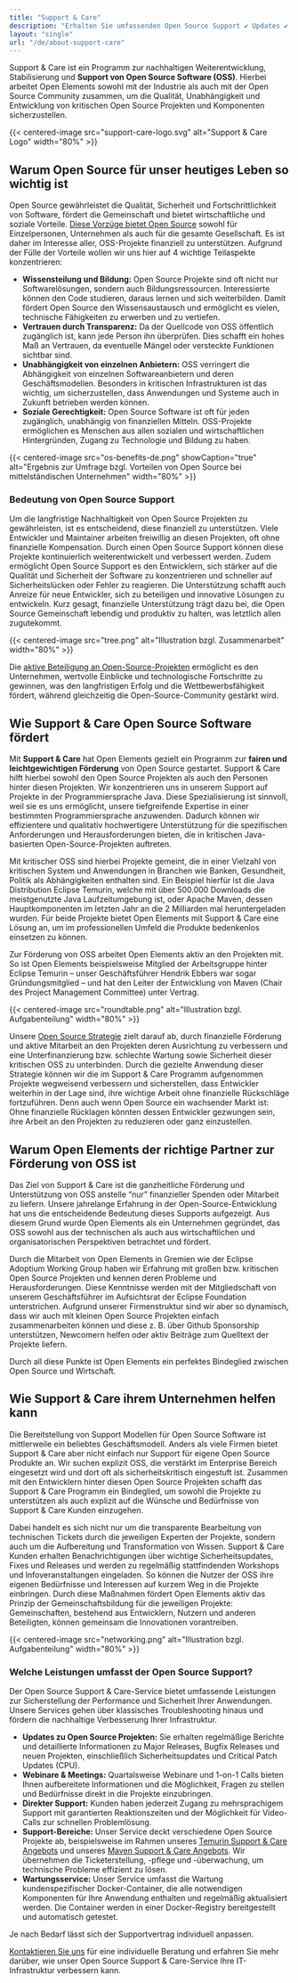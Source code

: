 ```yaml
---
title: "Support & Care"
description: "Erhalten Sie umfassenden Open Source Support ✔ Updates ✔ Webinare ✔ direkter Support ✔ Wartungsservice für eine sichere und effiziente Infrastruktur."
layout: "single"
url: "/de/about-support-care"
---
```


Support & Care ist ein Programm zur nachhaltigen Weiterentwicklung, Stabilisierung und **Support von Open Source Software (OSS)**.
Hierbei arbeitet Open Elements sowohl mit der Industrie als auch mit der Open Source Community zusammen, um die Qualität,
Unabhängigkeit und Entwicklung von kritischen Open Source Projekten und Komponenten sicherzustellen.

{{< centered-image src="support-care-logo.svg" alt="Support & Care Logo" width="80%" >}}

## Warum Open Source für unser heutiges Leben so wichtig ist

Open Source gewährleistet die Qualität, Sicherheit und Fortschrittlichkeit von Software, fördert die Gemeinschaft und
bietet wirtschaftliche und soziale Vorteile. [Diese Vorzüge bietet Open Source](https://opensource.com/resources/what-open-source)
sowohl für Einzelpersonen, Unternehmen als auch für die gesamte Gesellschaft.
Es ist daher im Interesse aller, OSS-Projekte finanziell zu unterstützen.
Aufgrund der Fülle der Vorteile wollen wir uns hier auf 4 wichtige Teilaspekte konzentrieren:


- **Wissensteilung und Bildung:** Open Source Projekte sind oft nicht nur Softwarelösungen, sondern auch Bildungsressourcen.
  Interessierte können den Code studieren, daraus lernen und sich weiterbilden.
  Damit fördert Open Source den Wissensaustausch und ermöglicht es vielen, technische Fähigkeiten zu erwerben und zu vertiefen.
- **Vertrauen durch Transparenz:** Da der Quellcode von OSS öffentlich zugänglich ist, kann jede Person ihn überprüfen.
  Dies schafft ein hohes Maß an Vertrauen, da eventuelle Mängel oder versteckte Funktionen sichtbar sind.
- **Unabhängigkeit von einzelnen Anbietern:** OSS verringert die Abhängigkeit von einzelnen Softwareanbietern und deren
  Geschäftsmodellen.
  Besonders in kritischen Infrastrukturen ist das wichtig, um sicherzustellen, dass Anwendungen und Systeme auch in
  Zukunft betrieben werden können.
- **Soziale Gerechtigkeit:** Open Source Software ist oft für jeden zugänglich, unabhängig von finanziellen Mitteln.
  OSS-Projekte ermöglichen es Menschen aus allen sozialen und wirtschaftlichen Hintergründen,
  Zugang zu Technologie und Bildung zu haben.

{{< centered-image src="os-benefits-de.png" showCaption="true" alt="Ergebnis zur Umfrage bzgl. Vorteilen von Open Source bei mittelständischen Unternehmen" width="80%" >}}

### Bedeutung von Open Source Support

Um die langfristige Nachhaltigkeit von Open Source Projekten zu gewährleisten, ist es entscheidend, diese finanziell
zu unterstützen.
Viele Entwickler und Maintainer arbeiten freiwillig an diesen Projekten, oft ohne finanzielle Kompensation.
Durch einen Open Source Support können diese Projekte kontinuierlich weiterentwickelt und verbessert werden.
Zudem ermöglicht Open Source Support es den Entwicklern, sich stärker auf die Qualität und Sicherheit der Software
zu konzentrieren und schneller auf Sicherheitslücken oder Fehler zu reagieren.
Die Unterstützung schafft auch Anreize für neue Entwickler, sich zu beteiligen und innovative Lösungen zu entwickeln.
Kurz gesagt, finanzielle Unterstützung trägt dazu bei, die Open Source Gemeinschaft lebendig und produktiv zu halten,
was letztlich allen zugutekommt.

{{< centered-image src="tree.png" alt="Illustration bzgl. Zusammenarbeit" width="80%" >}}

Die [aktive Beteiligung an Open-Source-Projekten](https://hbswk.hbs.edu/item/the-hidden-benefit-of-giving-back-to-open-source-software)
ermöglicht es den Unternehmen, wertvolle Einblicke und technologische Fortschritte zu gewinnen, was den langfristigen
Erfolg und die Wettbewerbsfähigkeit fördert, während gleichzeitig die Open-Source-Community gestärkt wird.

## Wie Support & Care Open Source Software fördert

Mit **Support & Care** hat Open Elements gezielt ein Programm zur **fairen und leichtgewichtigen Förderung**
von Open Source gestartet.
Support & Care hilft hierbei sowohl den Open Source Projekten als auch den Personen hinter diesen Projekten.
Wir konzentrieren uns in unserem Support auf Projekte in der Programmiersprache Java.
Diese Spezialisierung ist sinnvoll, weil sie es uns ermöglicht, unsere tiefgreifende Expertise in einer
bestimmten Programmiersprache anzuwenden.
Dadurch können wir effizientere und qualitativ hochwertigere Unterstützung für die spezifischen Anforderungen und
Herausforderungen bieten, die in kritischen Java-basierten Open-Source-Projekten auftreten.

Mit kritischer OSS sind hierbei Projekte gemeint, die in einer Vielzahl von kritischen System und Anwendungen
in Branchen wie Banken, Gesundheit, Politik als Abhängigkeiten enthalten sind.
Ein Beispiel hierfür ist die Java Distribution Eclipse Temurin, welche mit über 500.000 Downloads die meistgenutzte
Java Laufzeitumgebung ist, oder Apache Maven, dessen Hauptkomponenten im letzten Jahr an die 2 Milliarden mal
heruntergeladen wurden.
Für beide Projekte bietet Open Elements mit Support & Care eine Lösung an, um im professionellen Umfeld die
Produkte bedenkenlos einsetzen zu können.

Zur Förderung von OSS arbeitet Open Elements aktiv an den Projekten mit.
So ist Open Elements beispielsweise Mitglied der Arbeitsgruppe hinter Eclipse Temurin – unser Geschäftsführer
Hendrik Ebbers war sogar Gründungsmitglied – und hat den Leiter der Entwicklung von Maven
(Chair des Project Management Committee) unter Vertrag.

{{< centered-image src="roundtable.png" alt="Illustration bzgl. Aufgabenteilung" width="80%" >}}

Unsere [Open Source Strategie](https://www.linuxfoundation.org/resources/open-source-guides/setting-an-open-source-strategy)
zielt darauf ab, durch finanzielle Förderung und aktive Mitarbeit an den Projekten deren Ausrichtung zu verbessern und
eine Unterfinanzierung bzw. schlechte Wartung sowie Sicherheit dieser kritischen OSS zu unterbinden.
Durch die gezielte Anwendung dieser Strategie können wir die im Support & Care Programm aufgenommen Projekte wegweisend
verbessern und sicherstellen, dass Entwickler weiterhin in der Lage sind, ihre wichtige Arbeit ohne finanzielle
Rückschläge fortzuführen.
Denn auch wenn Open Source ein wachsender Markt ist: Ohne finanzielle Rücklagen könnten dessen Entwickler gezwungen sein,
ihre Arbeit an den Projekten zu reduzieren oder ganz einzustellen.

## Warum Open Elements der richtige Partner zur Förderung von OSS ist

Das Ziel von Support & Care ist die ganzheitliche Förderung und Unterstützung von OSS anstelle “nur” finanzieller
Spenden oder Mitarbeit zu liefern.
Unsere jahrelange Erfahrung in der Open-Source-Entwicklung hat uns die entscheidende Bedeutung dieses Supports
aufgezeigt.
Aus diesem Grund wurde Open Elements als ein Unternehmen gegründet, das OSS sowohl aus der technischen als auch aus
wirtschaftlichen und organisatorischen Perspektiven betrachtet und fördert. 

Durch die Mitarbeit von Open Elements in Gremien wie der Eclipse Adoptium Working Group haben wir Erfahrung mit
großen bzw. kritischen Open Source Projekten und kennen deren Probleme und Herausforderungen.
Diese Kenntnisse werden mit der Mitgliedschaft von unserem Geschäftsführer im Aufsichtsrat der Eclipse Foundation
unterstrichen.
Aufgrund unserer Firmenstruktur sind wir aber so dynamisch, dass wir auch mit kleinen Open Source Projekten einfach
zusammenarbeiten können und diese z. B. über Github Sponsorship unterstützen, Newcomern helfen oder aktiv Beiträge
zum Quelltext der Projekte liefern. 

Durch all diese Punkte ist Open Elements ein perfektes Bindeglied zwischen Open Source und Wirtschaft.

## Wie Support & Care ihrem Unternehmen helfen kann

Die Bereitstellung von Support Modellen für Open Source Software ist mittlerweile ein beliebtes Geschäftsmodell.
Anders als viele Firmen bietet Support & Care aber nicht einfach nur Support für eigene Open Source Produkte an.
Wir suchen explizit OSS, die verstärkt im Enterprise Bereich eingesetzt wird und dort oft als sicherheitskritisch
eingestuft ist.
Zusammen mit den Entwicklern hinter diesen Open Source Projekten schafft das Support & Care Programm ein Bindeglied,
um sowohl die Projekte zu unterstützen als auch explizit auf die Wünsche und Bedürfnisse von Support & Care Kunden
einzugehen. 

Dabei handelt es sich nicht nur um die transparente Bearbeitung von technischen Tickets durch die jeweiligen Experten
der Projekte, sondern auch um die Aufbereitung und Transformation von Wissen.
Support & Care Kunden erhalten Benachrichtigungen über wichtige Sicherheitsupdates, Fixes und Releases und werden zu
regelmäßig stattfindenden Workshops und Infoveranstaltungen eingeladen. So können die Nutzer der OSS ihre eigenen
Bedürfnisse und Interessen auf kurzem Weg in die Projekte einbringen.
Durch diese Maßnahmen fördert Open Elements aktiv das Prinzip der Gemeinschaftsbildung für die jeweiligen Projekte:
Gemeinschaften, bestehend aus Entwicklern, Nutzern und anderen Beteiligten, können gemeinsam die
Innovationen vorantreiben.

{{< centered-image src="networking.png" alt="Illustration bzgl. Aufgabenteilung" width="80%" >}}

### Welche Leistungen umfasst der Open Source Support?

Der Open Source Support & Care-Service bietet umfassende Leistungen zur Sicherstellung der Performance und Sicherheit
Ihrer Anwendungen.
Unsere Services gehen über klassisches Troubleshooting hinaus und fördern die nachhaltige Verbesserung Ihrer
Infrastruktur.

- **Updates zu Open Source Projekten:** Sie erhalten regelmäßige Berichte und detaillierte Informationen zu Major Releases,
  Bugfix Releases und neuen Projekten, einschließlich Sicherheitsupdates und Critical Patch Updates (CPU).
- **Webinare & Meetings:** Quartalsweise Webinare und 1-on-1 Calls bieten Ihnen aufbereitete Informationen und die
  Möglichkeit, Fragen zu stellen und Bedürfnisse direkt in die Projekte einzubringen.
- **Direkter Support:** Kunden haben jederzeit Zugang zu mehrsprachigem Support mit garantierten Reaktionszeiten und der
  Möglichkeit für Video-Calls zur schnellen Problemlösung.
- **Support-Bereiche:** Unser Service deckt verschiedene Open Source Projekte ab, beispielsweise im Rahmen unseres
  [Temurin Support & Care Angebots](/support-care-temurin/) und unseres
  [Maven Support & Care Angebots](/support-care-maven/).
  Wir übernehmen die Ticketerstellung, -pflege und -überwachung, um technische Probleme effizient zu lösen.
- **Wartungsservice:** Unser Service umfasst die Wartung kundenspezifischer Docker-Container, die alle notwendigen
  Komponenten für Ihre Anwendung enthalten und regelmäßig aktualisiert werden.
  Die Container werden in einer Docker-Registry bereitgestellt und automatisch getestet.

Je nach Bedarf lässt sich der Supportvertrag individuell anpassen.

[Kontaktieren Sie uns](https://open-elements.com/contact/) für eine individuelle Beratung und erfahren Sie mehr darüber,
wie unser Open Source Support & Care-Service Ihre IT-Infrastruktur verbessern kann.

